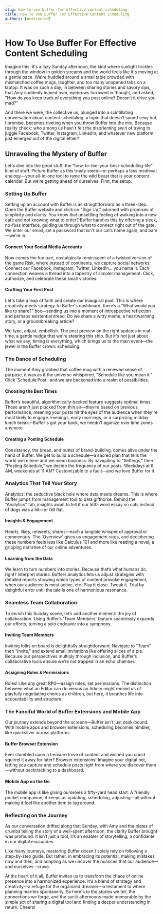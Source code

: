 ```yaml
---
slug: how-to-use-buffer-for-effective-content-scheduling
title: How To Use Buffer For Effective Content Scheduling
authors: [undirected]
---
```



# How To Use Buffer For Effective Content Scheduling

Imagine this: it's a lazy Sunday afternoon, the kind where sunlight trickles through the window in golden streams and the world feels like it's moving at a gentle pace. We're huddled around a small table crowded with mismatched coffee mugs, laughter, and too many unopened tabs on a laptop. It was on such a day, in between sharing stories and savory sips, that Amy suddenly leaned over, eyebrows furrowed in thought, and asked, "How do you keep track of everything you post online? Doesn’t it drive you mad?”

And there we were, the collective us, plunged into a scintillating conversation about content scheduling, a topic that doesn’t sound sexy but, I promise, becomes riveting when you throw Buffer into the mix. Because reality check: who among us hasn't felt the disorienting swirl of trying to juggle Facebook, Twitter, Instagram, LinkedIn, and whatever new platform just emerged out of the digital ether?

## Unraveling the Mystery of Buffer

Let's dive into the good stuff, the "how-to-live-your-best-scheduling-life" kind of stuff. Picture Buffer as this trusty steed—or perhaps a less medieval analogy—your all-in-one tool to tame the wild beast that is your content calendar. But we’re getting ahead of ourselves. First, the setup.

### Setting Up Buffer

Setting up an account with Buffer is as straightforward as a three-step. Open the Buffer website and click on "Sign Up," adorned with promises of simplicity and clarity. You know that unsettling feeling of walking into a new café and not knowing what to order? Buffer handles this by offering a sleek, no-fuss interface, guiding us through what to connect right out of the gate. We enter our email, set a password that isn't our cat’s name again, and bam—we're in.

#### Connect Your Social Media Accounts

Now comes the fun part, nostalgically reminiscent of a twisted version of the game Risk, where instead of continents, we capture social networks: Connect our Facebook, Instagram, Twitter, LinkedIn... you name it. Each connection weaves a thread into a tapestry of simpler management. Click, authorize, and celebrate these small victories.

#### Crafting Your First Post

Let's take a leap of faith and create our inaugural post. This is where creativity meets strategy. In Buffer's dashboard, there’s a “What would you like to share?” box—sending us into a moment of introspective reflection and perhaps existential dread. Do we share a witty meme, a heartwarming story, or a groundbreaking article? 

We type, adjust, embellish. The post preview on the right updates in real-time, a gentle nudge that we're steering this ship. But it's not just about what we say; timing is everything, which brings us to the main event—the jewel in the Buffer crown: scheduling.

### The Dance of Scheduling

The moment Amy grabbed that coffee mug with a renewed sense of purpose, it was as if the universe whispered, "Schedule like you mean it." Click 'Schedule Post,' and we are beckoned into a realm of possibilities. 

#### Choosing the Best Times

Buffer’s beautiful, algorithmically-backed feature suggests optimal times. These aren't just plucked from thin air—they’re based on previous performance, meaning your posts hit the eyes of the audience when they're most likely to engage. Evenings, early mornings, or a surprising midday lunch break—Buffer's got your back, we needn't agonize over time zones anymore.

#### Creating a Posting Schedule

Consistency, the bread, and butter of brand-building, comes alive under the hand of Buffer. We get to build a schedule—a sacred plan that tells the world we’re here and we mean business. By navigating to "Settings," then "Posting Schedule," we decide the frequency of our posts. Weekdays at 8 AM, weekends at 11 AM? Customizable to a fault—and we love Buffer for it.

### Analytics That Tell Your Story

Analytics: the seductive black hole where data meets dreams. This is where Buffer jumps from management tool to data gifthorse. Behind the "Analytics" tab, insights await to tell if our 500-word essay on cats instead of dogs was a hit—or fell flat.

#### Insights & Engagement

Hearts, likes, retweets, shares—each a tangible whisper of approval or commentary. The 'Overview' gives us engagement rates, and deciphering these numbers feels less like Calculus 101 and more like reading a novel, a gripping narrative of our online adventures. 

#### Learning from the Data

We learn to turn numbers into stories. Because that’s what humans do, right? Interpret stories. Buffers analytics lets us adjust strategies with detailed reports showing which types of content provoke engagement, when our audience is most active, etc. Play it close. Tweak it. Trial by delightful error until the tale is one of harmonious resonance. 

### Seamless Team Collaboration

To enrich this Sunday scene, let’s add another element: the joy of collaboration. Using Buffer’s 'Team Members' feature seamlessly expands our efforts, turning a solo endeavor into a symphony. 

#### Inviting Team Members 

Inviting folks on board is delightfully straightforward. Navigate to "Team" then "Invite," and extend email invitations like offering slices of a pie. Because our perspectives multiply through inclusion, and Buffer’s collaborative tools ensure we’re not trapped in an echo chamber.

#### Assigning Roles & Permissions

Roles! Like any great RPG—assign roles, set permissions. The distinction between what an Editor can do versus an Admin might remind us of playfully negotiating chores as children, but here, it breathes life into accountability and structure.

### The Fanciful World of Buffer Extensions and Mobile App

Our journey extends beyond the screenn—Buffer isn't just desk-bound. With mobile apps and browser extensions, scheduling becomes nimbler, like quicksilver across platforms.

#### Buffer Browser Extension

Ever stumbled upon a treasure trove of content and wished you could squirrel it away for later? Browser extensions! Imagine your digital net, letting you capture and schedule posts right from where you discover them—without backtracking to a dashboard.

#### Mobile App on the Go

The mobile app is like giving ourselves a fifty-yard head start. A friendly pocket companion, it keeps us updating, scheduling, adjusting—all without making it feel like another item to lug around.

### Reflecting on the Journey

As our conversation drifted along that Sunday, with Amy and the plates of crumbs telling the story of a well-spent afternoon, the clarity Buffer brought was profound. It isn’t just a tool; it’s an enabler of storytelling, a confidante in our digital escapades. 

Like many journeys, mastering Buffer doesn't solely rely on following a step-by-step guide. But rather, in embracing its potential, making mistakes now and then, and adapting as we uncover the nuances that our audience—and ourselves—crave.

At the heart of it all, Buffer invites us to transform the chaos of online presence into a harmonized experience. It's a blend of strategy and creativity—a refuge for the organized dreamer—a testament to where planning marries spontaneity. So here's to the stories we tell, the connections we forge, and the sunlit afternoons made memorable by the simple act of sharing a digital tool and finding a deeper understanding in return. Cheers!